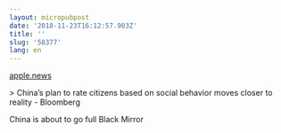 ```yaml
---
layout: micropubpost
date: '2018-11-23T16:12:57.903Z'
title: ''
slug: '58377'
lang: en
---
```

 [apple.news](https://apple.news/AK3kcWxtRS8esz2DdZeRnvg)

&gt; China’s plan to rate citizens based on social behavior moves closer to reality - Bloomberg

China is about to go full Black Mirror
